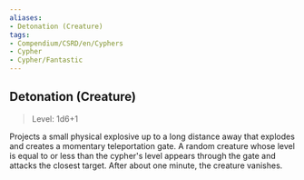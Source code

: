 ```yaml
---
aliases:
- Detonation (Creature)
tags:
- Compendium/CSRD/en/Cyphers
- Cypher
- Cypher/Fantastic
---
```


  
## Detonation (Creature)  
>Level: 1d6+1  
  
Projects a small physical explosive up to a long distance away that explodes and creates a momentary teleportation gate. A random creature whose level is equal to or less than the cypher's level appears through the gate and attacks the closest target. After about one minute, the creature vanishes.